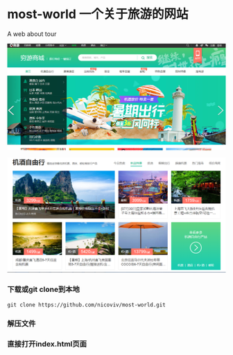 # most-world 一个关于旅游的网站
A web about tour

![网页顶部](./static/firstimg.jpg)





![网站主题页面](./static/222222222222.bmp)



### 下载或git clone到本地

```
git clone https://github.com/nicoviv/most-world.git
```

### 解压文件

### 直接打开index.html页面